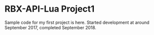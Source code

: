 # RBX-API-Lua Project1
Sample code for my first project is here. Started development at around September 2017, completed September 2018.
